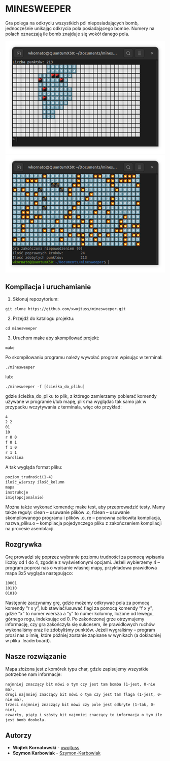 # MINESWEEPER

Gra polega na odkryciu wszystkich pól nieposiadających bomb, jednocześnie unikając odkrycia pola posiadającego bombe. Numery na polach oznaczają ile bomb znajduje się wokół danego pola.

![hard](https://github.com/xwojtuss/minesweeper/blob/main/img/hard.png)
![fail](https://github.com/xwojtuss/minesweeper/blob/main/img/fail.png)

## Kompilacja i uruchamianie

1. Sklonuj repozytorium:
```
git clone https://github.com/xwojtuss/minesweeper.git
```

2. Przejdź do katalogu projektu:
```
cd minesweeper
```

3. Uruchom make aby skompilować projekt:
```
make
```

Po skompilowaniu programu należy wywołać program wpisując w terminal:
```
./minesweeper
```
lub:
```
./minesweeper -f [ścieżka_do_pliku]
```
gdzie ścieżka_do_pliku to plik, z którego zamierzamy pobierać komendy używane w programie i/lub mapę, plik ma wyglądać tak samo jak w przypadku wczytywania z terminala, więc oto przykład:
```
4
2 2
01
10
r 0 0
f 0 1
f 1 0
r 1 1
Karolina
```
A tak wygląda format pliku:
```
poziom_trudności(1-4)
ilość_wierszy ilość_kolumn
mapa
instrukcje
imię(opcjonalnie)
```
Można także wykonać komendę: make test, aby przeprowadzić testy. Mamy także reguły: clean – usuwanie plików .o, fclean – usuwanie skompilowanego programu i plików .o, re – ponowna całkowita kompilacja, nazwa_pliku.o – kompilacja pojedynczego pliku z zakończeniem kompilacji na procesie asemblacji.

## Rozgrywka

Grę prowadzi się poprzez wybranie poziomu trudności za pomocą wpisania liczby od 1 do 4, zgodnie z wyświetlonymi opcjami. Jeżeli wybierzemy 4 – program poprosi nas o wpisanie własnej mapy, przykładowa prawidłowa mapa 3x5 wygląda następująco:
```
10001
10110
01010
```
Następnie zaczynamy grę, gdzie możemy odkrywać pola za pomocą komendy “r x y”, lub stawiać/usuwać flagi za pomocą komendy “f x y”, gdzie “x” to numer wiersza a “y” to numer kolumny, liczone od lewego, górnego rogu, indeksując od 0. Po zakończonej grze otrzymujemy informację, czy gra zakończyła się sukcesem, ile prawidłowych ruchów wykonaliśmy oraz ile zdobyliśmy punktów. Jeżeli wygraliśmy – program prosi nas o imię, które później zostanie zapisane w wynikach (a dokładniej w pliku .leaderboard).

## Nasze rozwiązanie

Mapa złożona jest z komórek typu char, gdzie zapisujemy wszystkie potrzebne nam informacje:
```
najmniej znaczący bit mówi o tym czy jest tam bomba (1-jest, 0-nie ma),
drugi najmniej znaczący bit mówi o tym czy jest tam flaga (1-jest, 0-nie ma),
trzeci najmniej znaczący bit mówi czy pole jest odkryte (1-tak, 0-nie),
czwarty, piąty i szósty bit najmniej znaczący to informacja o tym ile jest bomb dookoła.
```

## Autorzy

* **Wojtek Kornatowski** - [xwojtuss](https://github.com/xwojtuss)
* **Szymon Karbowiak** - [Szymon-Karbowiak](https://github.com/Szymon-Karbowiak)
